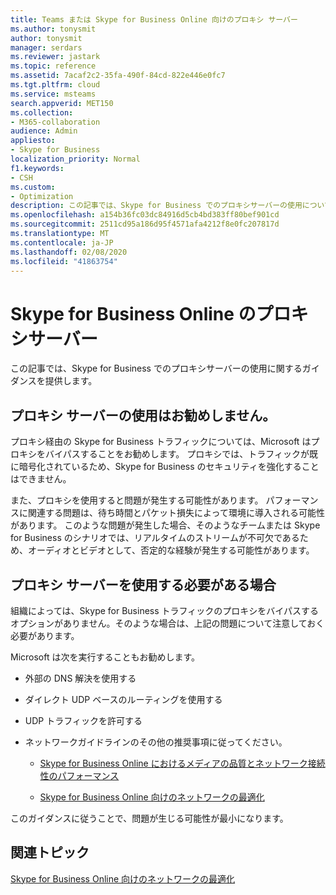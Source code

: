 ```yaml
---
title: Teams または Skype for Business Online 向けのプロキシ サーバー
ms.author: tonysmit
author: tonysmit
manager: serdars
ms.reviewer: jastark
ms.topic: reference
ms.assetid: 7acaf2c2-35fa-490f-84cd-822e446e0fc7
ms.tgt.pltfrm: cloud
ms.service: msteams
search.appverid: MET150
ms.collection:
- M365-collaboration
audience: Admin
appliesto:
- Skype for Business
localization_priority: Normal
f1.keywords:
- CSH
ms.custom:
- Optimization
description: この記事では、Skype for Business でのプロキシサーバーの使用について説明します。
ms.openlocfilehash: a154b36fc03dc84916d5cb4bd383ff80bef901cd
ms.sourcegitcommit: 2511cd95a186d95f4571afa4212f8e0fc207817d
ms.translationtype: MT
ms.contentlocale: ja-JP
ms.lasthandoff: 02/08/2020
ms.locfileid: "41863754"
---
```

# <a name="proxy-servers-for-skype-for-business-online"></a>Skype for Business Online のプロキシサーバー

この記事では、Skype for Business でのプロキシサーバーの使用に関するガイダンスを提供します。
  
## <a name="not-using-a-proxy-server-is-recommended"></a>プロキシ サーバーの使用はお勧めしません。

プロキシ経由の Skype for Business トラフィックについては、Microsoft はプロキシをバイパスすることをお勧めします。 プロキシでは、トラフィックが既に暗号化されているため、Skype for Business のセキュリティを強化することはできません。
  
また、プロキシを使用すると問題が発生する可能性があります。 パフォーマンスに関連する問題は、待ち時間とパケット損失によって環境に導入される可能性があります。 このような問題が発生した場合、そのようなチームまたは Skype for Business のシナリオでは、リアルタイムのストリームが不可欠であるため、オーディオとビデオとして、否定的な経験が発生する可能性があります。
  
## <a name="if-you-need-to-use-a-proxy-server"></a>プロキシ サーバーを使用する必要がある場合

組織によっては、Skype for Business トラフィックのプロキシをバイパスするオプションがありません。そのような場合は、上記の問題について注意しておく必要があります。
  
Microsoft は次を実行することもお勧めします。
  
- 外部の DNS 解決を使用する
    
- ダイレクト UDP ベースのルーティングを使用する
    
- UDP トラフィックを許可する
    
- ネットワークガイドラインのその他の推奨事項に従ってください。
    
  - [Skype for Business Online におけるメディアの品質とネットワーク接続性のパフォーマンス](media-quality-and-network-connectivity-performance.md)
    
  - [Skype for Business Online 向けのネットワークの最適化](optimizing-your-network.md)
    
このガイダンスに従うことで、問題が生じる可能性が最小になります。
  
## <a name="related-topics"></a>関連トピック

[Skype for Business Online 向けのネットワークの最適化](optimizing-your-network.md)
 